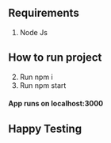 
## Requirements
1. Node Js
## How  to run project
2. Run npm i
3. Run npm start

#### App runs on localhost:3000
## Happy Testing ##

